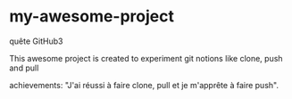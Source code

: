 # my-awesome-project
quête GitHub3


This awesome project is created to experiment git notions like clone, push and pull


achievements: "J'ai réussi à faire clone, pull et je m'apprête à faire push".

